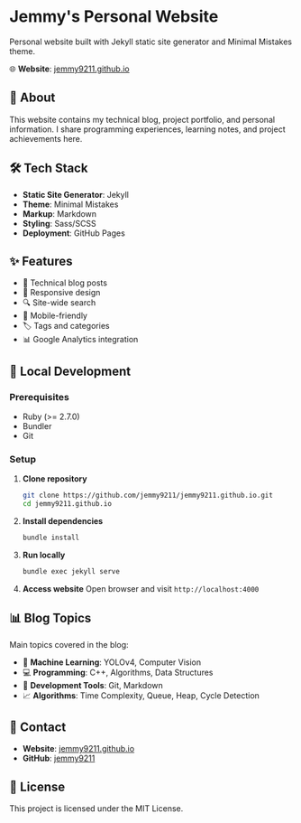 # Jemmy's Personal Website

Personal website built with Jekyll static site generator and Minimal Mistakes theme.

🌐 **Website**: [jemmy9211.github.io](https://jemmy9211.github.io)

## 📖 About

This website contains my technical blog, project portfolio, and personal information. I share programming experiences, learning notes, and project achievements here.

## 🛠 Tech Stack

- **Static Site Generator**: Jekyll
- **Theme**: Minimal Mistakes
- **Markup**: Markdown
- **Styling**: Sass/SCSS
- **Deployment**: GitHub Pages

## ✨ Features

- 📝 Technical blog posts
- 🎨 Responsive design
- 🔍 Site-wide search
- 📱 Mobile-friendly
- 🏷 Tags and categories
- 📊 Google Analytics integration

## 🚀 Local Development

### Prerequisites

- Ruby (>= 2.7.0)
- Bundler
- Git

### Setup

1. **Clone repository**
   ```bash
   git clone https://github.com/jemmy9211/jemmy9211.github.io.git
   cd jemmy9211.github.io
   ```

2. **Install dependencies**
   ```bash
   bundle install
   ```

3. **Run locally**
   ```bash
   bundle exec jekyll serve
   ```

4. **Access website**
   Open browser and visit `http://localhost:4000`

## 📊 Blog Topics

Main topics covered in the blog:

- 🤖 **Machine Learning**: YOLOv4, Computer Vision
- 💻 **Programming**: C++, Algorithms, Data Structures
- 🔧 **Development Tools**: Git, Markdown
- 📈 **Algorithms**: Time Complexity, Queue, Heap, Cycle Detection

## 📧 Contact

- **Website**: [jemmy9211.github.io](https://jemmy9211.github.io)
- **GitHub**: [jemmy9211](https://github.com/jemmy9211)

## 📄 License

This project is licensed under the MIT License.
